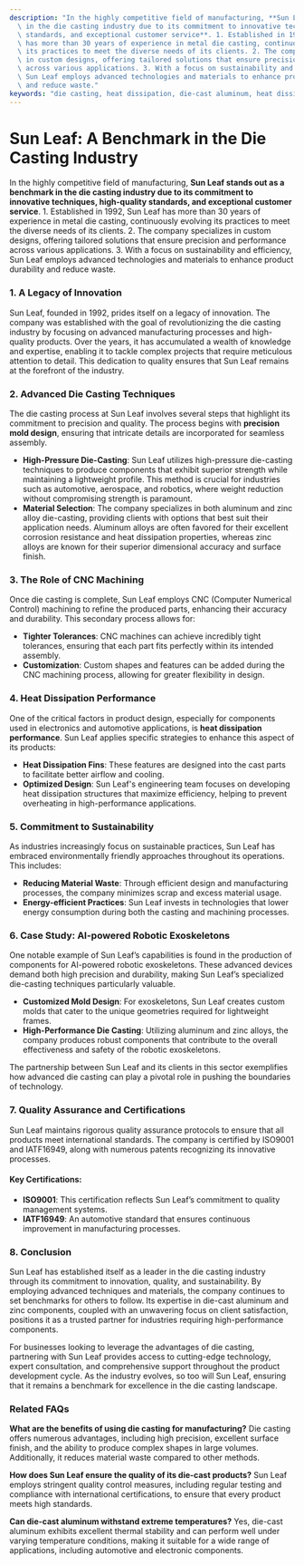 ```yaml
---
description: "In the highly competitive field of manufacturing, **Sun Leaf stands out as a benchmark\
  \ in the die casting industry due to its commitment to innovative techniques, high-quality\
  \ standards, and exceptional customer service**. 1. Established in 1992, Sun Leaf\
  \ has more than 30 years of experience in metal die casting, continuously evolving\
  \ its practices to meet the diverse needs of its clients. 2. The company specializes\
  \ in custom designs, offering tailored solutions that ensure precision and performance\
  \ across various applications. 3. With a focus on sustainability and efficiency,\
  \ Sun Leaf employs advanced technologies and materials to enhance product durability\
  \ and reduce waste."
keywords: "die casting, heat dissipation, die-cast aluminum, heat dissipation efficiency"
---
```

# Sun Leaf: A Benchmark in the Die Casting Industry

In the highly competitive field of manufacturing, **Sun Leaf stands out as a benchmark in the die casting industry due to its commitment to innovative techniques, high-quality standards, and exceptional customer service**. 1. Established in 1992, Sun Leaf has more than 30 years of experience in metal die casting, continuously evolving its practices to meet the diverse needs of its clients. 2. The company specializes in custom designs, offering tailored solutions that ensure precision and performance across various applications. 3. With a focus on sustainability and efficiency, Sun Leaf employs advanced technologies and materials to enhance product durability and reduce waste.

### 1. A Legacy of Innovation
Sun Leaf, founded in 1992, prides itself on a legacy of innovation. The company was established with the goal of revolutionizing the die casting industry by focusing on advanced manufacturing processes and high-quality products. Over the years, it has accumulated a wealth of knowledge and expertise, enabling it to tackle complex projects that require meticulous attention to detail. This dedication to quality ensures that Sun Leaf remains at the forefront of the industry.

### 2. Advanced Die Casting Techniques
The die casting process at Sun Leaf involves several steps that highlight its commitment to precision and quality. The process begins with **precision mold design**, ensuring that intricate details are incorporated for seamless assembly.

- **High-Pressure Die-Casting**: Sun Leaf utilizes high-pressure die-casting techniques to produce components that exhibit superior strength while maintaining a lightweight profile. This method is crucial for industries such as automotive, aerospace, and robotics, where weight reduction without compromising strength is paramount.
- **Material Selection**: The company specializes in both aluminum and zinc alloy die-casting, providing clients with options that best suit their application needs. Aluminum alloys are often favored for their excellent corrosion resistance and heat dissipation properties, whereas zinc alloys are known for their superior dimensional accuracy and surface finish.

### 3. The Role of CNC Machining
Once die casting is complete, Sun Leaf employs CNC (Computer Numerical Control) machining to refine the produced parts, enhancing their accuracy and durability. This secondary process allows for:

- **Tighter Tolerances**: CNC machines can achieve incredibly tight tolerances, ensuring that each part fits perfectly within its intended assembly.
- **Customization**: Custom shapes and features can be added during the CNC machining process, allowing for greater flexibility in design.

### 4. Heat Dissipation Performance
One of the critical factors in product design, especially for components used in electronics and automotive applications, is **heat dissipation performance**. Sun Leaf applies specific strategies to enhance this aspect of its products:

- **Heat Dissipation Fins**: These features are designed into the cast parts to facilitate better airflow and cooling.
- **Optimized Design**: Sun Leaf's engineering team focuses on developing heat dissipation structures that maximize efficiency, helping to prevent overheating in high-performance applications.

### 5. Commitment to Sustainability
As industries increasingly focus on sustainable practices, Sun Leaf has embraced environmentally friendly approaches throughout its operations. This includes:

- **Reducing Material Waste**: Through efficient design and manufacturing processes, the company minimizes scrap and excess material usage.
- **Energy-efficient Practices**: Sun Leaf invests in technologies that lower energy consumption during both the casting and machining processes.

### 6. Case Study: AI-powered Robotic Exoskeletons
One notable example of Sun Leaf’s capabilities is found in the production of components for AI-powered robotic exoskeletons. These advanced devices demand both high precision and durability, making Sun Leaf’s specialized die-casting techniques particularly valuable.

- **Customized Mold Design**: For exoskeletons, Sun Leaf creates custom molds that cater to the unique geometries required for lightweight frames.
- **High-Performance Die Casting**: Utilizing aluminum and zinc alloys, the company produces robust components that contribute to the overall effectiveness and safety of the robotic exoskeletons.

The partnership between Sun Leaf and its clients in this sector exemplifies how advanced die casting can play a pivotal role in pushing the boundaries of technology.

### 7. Quality Assurance and Certifications
Sun Leaf maintains rigorous quality assurance protocols to ensure that all products meet international standards. The company is certified by ISO9001 and IATF16949, along with numerous patents recognizing its innovative processes.

#### Key Certifications:
- **ISO9001**: This certification reflects Sun Leaf’s commitment to quality management systems.
- **IATF16949**: An automotive standard that ensures continuous improvement in manufacturing processes.

### 8. Conclusion
Sun Leaf has established itself as a leader in the die casting industry through its commitment to innovation, quality, and sustainability. By employing advanced techniques and materials, the company continues to set benchmarks for others to follow. Its expertise in die-cast aluminum and zinc components, coupled with an unwavering focus on client satisfaction, positions it as a trusted partner for industries requiring high-performance components. 

For businesses looking to leverage the advantages of die casting, partnering with Sun Leaf provides access to cutting-edge technology, expert consultation, and comprehensive support throughout the product development cycle. As the industry evolves, so too will Sun Leaf, ensuring that it remains a benchmark for excellence in the die casting landscape. 

### Related FAQs
**What are the benefits of using die casting for manufacturing?**
Die casting offers numerous advantages, including high precision, excellent surface finish, and the ability to produce complex shapes in large volumes. Additionally, it reduces material waste compared to other methods.

**How does Sun Leaf ensure the quality of its die-cast products?**
Sun Leaf employs stringent quality control measures, including regular testing and compliance with international certifications, to ensure that every product meets high standards.

**Can die-cast aluminum withstand extreme temperatures?**
Yes, die-cast aluminum exhibits excellent thermal stability and can perform well under varying temperature conditions, making it suitable for a wide range of applications, including automotive and electronic components.

